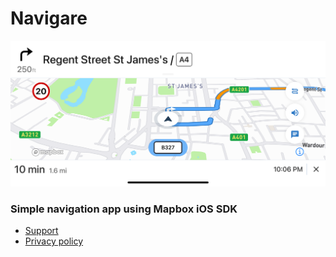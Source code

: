 # Navigare

![Navigare](/navigare.png)
### Simple navigation app using Mapbox iOS SDK

- [Support](mailto:martin@mlp.ee)
- [Privacy policy](https://www.mapbox.com/legal/privacy)
